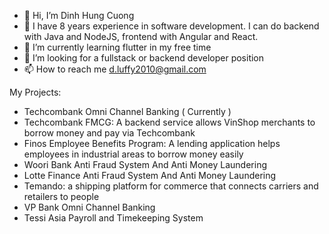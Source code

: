- 👋 Hi, I’m Dinh Hung Cuong
- 👀 I have 8 years experience in software development. I can do backend with Java and NodeJS, frontend with Angular and React.
- 🌱 I’m currently learning flutter in my free time
- 💞️ I’m looking for a fullstack or backend developer position
- 📫 How to reach me d.luffy2010@gmail.com

<!---
luffy201090/luffy201090 is a ✨ special ✨ repository because its `README.md` (this file) appears on your GitHub profile.
You can click the Preview link to take a look at your changes.
--->

My Projects:

- Techcombank Omni Channel Banking ( Currently )
- Techcombank FMCG: A backend service allows VinShop merchants to borrow money and pay via Techcombank
- Finos Employee Benefits Program: A lending application helps employees in industrial areas to borrow money easily
- Woori Bank Anti Fraud System And Anti Money Laundering
- Lotte Finance Anti Fraud System And Anti Money Laundering
- Temando: a shipping platform for commerce that connects carriers and retailers to people
- VP Bank Omni Channel Banking
- Tessi Asia Payroll and Timekeeping System
